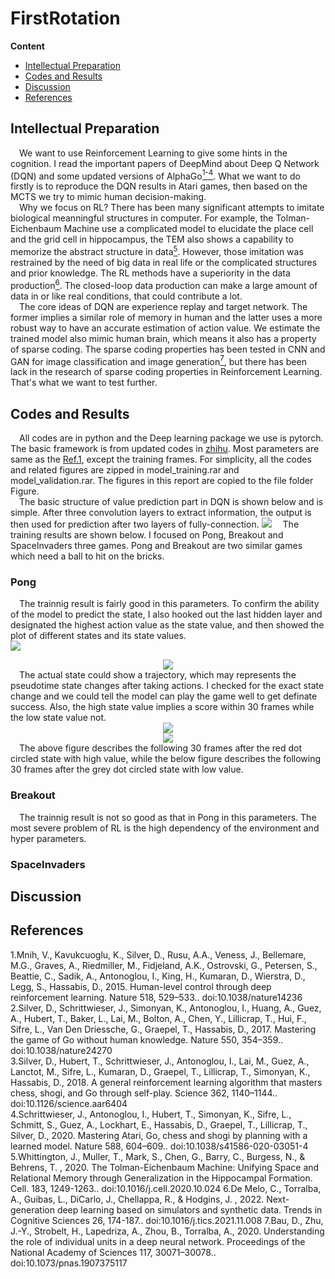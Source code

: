 # FirstRotation 
**Content**
- [Intellectual Preparation](#preparation)
- [Codes and Results](#results)
- [Discussion](#discussion)
- [References](#references)

<a id='preparation'></a>
## Intellectual Preparation
&ensp;&ensp;We want to use Reinforcement Learning to give some hints in the cognition. I read the important papers of DeepMind about Deep Q Network (DQN) and some updated versions of AlphaGo[<sup>1-4</sup>](#references1-4). What we want to do firstly is to reproduce the DQN results in Atari games, then based on the MCTS  we try to mimic human decision-making.  
&ensp;&ensp;Why we focus on RL? There has been many significant attempts to imitate biological meanningful structures in computer. For example, the Tolman-Eichenbaum Machine use a complicated model to elucidate the place cell and the grid cell in hippocampus, the TEM also shows a capability to memorize the abstract structure in data[<sup>5</sup>](#references5). However, those imitation was restrained by the need of big data in real life or the complicated structures and prior knowledge. The RL methods have a superiority in the data production[<sup>6</sup>](#references6). The closed-loop data production can make a large amount of data in or like real conditions, that could contribute a lot.  
&ensp;&ensp;The core ideas of DQN are experience replay and target network. The former implies a similar role of memory in human and the latter uses a more robust way to have an accurate estimation of action value. We estimate the trained model also mimic human brain, which means it also has a property of sparse coding. The sparse coding properties has been tested in CNN and GAN for image classification and image generation[<sup>7</sup>](#references7), but there has been lack in the research of sparse coding properties in Reinforcement Learning. That's what we want to test further.  
<a id='results'></a>
## Codes and Results
&ensp;&ensp;All codes are in python and the Deep learning package we use is pytorch. The basic framework is from updated codes in [zhihu](https://zhuanlan.zhihu.com/p/124593949). Most parameters are same as the [Ref.1](#references1-4), except the training frames. For simplicity, all the codes and related figures are zipped in model_training.rar and model_validation.rar. The figures in this report are copied to the file folder Figure.  
&ensp;&ensp;The basic structure of value prediction part in DQN is shown below and is simple. After three convolution layers to extract information, the output is then used for prediction after two layers of fully-connection. 
![](https://github.com/wublubd/FirstRotation/blob/main/Figures/model_structure.png?raw=true)
&ensp;&ensp;The training results are shown below. I focused on Pong, Breakout and SpaceInvaders three games. Pong and Breakout are two similar games which need a ball to hit on the bricks.  
### Pong
&ensp;&ensp;The trainnig result is fairly good in this parameters. To confirm the ability of the model to predict the state, I also hooked out the last hidden layer and designated the highest action value as the state value, and then showed the plot of different states and its state values.  
![](https://github.com/wublubd/FirstRotation/blob/main/Figures/pong/training_result.png?raw=true)  
<div align="center"><img src="https://github.com/wublubd/FirstRotation/blob/main/Figures/pong/state_profile_pong.png?raw=true"/></div>  
&ensp;&ensp;The actual state could show a trajectory, which may represents the pseudotime state changes after taking actions. I checked for the exact state change and we could tell the model can play the game well to get definate success. Also, the high state value implies a score within 30 frames while the low state value not.  
<div align="center"><img src="https://github.com/wublubd/FirstRotation/blob/main/Figures/pong/pong_high_value.gif?raw=true"/></div>  
<div align="center"><img src="https://github.com/wublubd/FirstRotation/blob/main/Figures/pong/pong_low_value.gif?raw=true"/></div>  
&ensp;&ensp;The above figure describes the following 30 frames after the red dot circled state with high value, while the below figure describes the following 30 frames after the grey dot circled state with low value.  

### Breakout
&ensp;&ensp;The trainnig result is not so good as that in Pong in this parameters. The most severe problem of RL is the high dependency of the environment and hyper parameters.  




### SpaceInvaders




<a id='discussion'></a>
## Discussion





<a id='references'></a>
## References
<a id='references1-4'></a>
1.Mnih, V., Kavukcuoglu, K., Silver, D., Rusu, A.A., Veness, J., Bellemare, M.G., Graves, A., Riedmiller, M., Fidjeland, A.K., Ostrovski, G., Petersen, S., Beattie, C., Sadik, A., Antonoglou, I., King, H., Kumaran, D., Wierstra, D., Legg, S., Hassabis, D., 2015. Human-level control through deep reinforcement learning. Nature 518, 529–533.. doi:10.1038/nature14236  
2.Silver, D., Schrittwieser, J., Simonyan, K., Antonoglou, I., Huang, A., Guez, A., Hubert, T., Baker, L., Lai, M., Bolton, A., Chen, Y., Lillicrap, T., Hui, F., Sifre, L., Van Den Driessche, G., Graepel, T., Hassabis, D., 2017. Mastering the game of Go without human knowledge. Nature 550, 354–359.. doi:10.1038/nature24270  
3.Silver, D., Hubert, T., Schrittwieser, J., Antonoglou, I., Lai, M., Guez, A., Lanctot, M., Sifre, L., Kumaran, D., Graepel, T., Lillicrap, T., Simonyan, K., Hassabis, D., 2018. A general reinforcement learning algorithm that masters chess, shogi, and Go through self-play. Science 362, 1140–1144.. doi:10.1126/science.aar6404  
4.Schrittwieser, J., Antonoglou, I., Hubert, T., Simonyan, K., Sifre, L., Schmitt, S., Guez, A., Lockhart, E., Hassabis, D., Graepel, T., Lillicrap, T., Silver, D., 2020. Mastering Atari, Go, chess and shogi by planning with a learned model. Nature 588, 604–609.. doi:10.1038/s41586-020-03051-4  
<a id='references5'></a>
5.Whittington, J., Muller, T., Mark, S., Chen, G., Barry, C., Burgess, N., & Behrens, T. , 2020. The Tolman-Eichenbaum Machine: Unifying Space and Relational Memory through Generalization in the Hippocampal Formation. Cell. 183, 1249-1263.. doi:10.1016/j.cell.2020.10.024
<a id='references6'></a>
6.De Melo, C., Torralba, A., Guibas, L., DiCarlo, J., Chellappa, R., & Hodgins, J. , 2022. Next-generation deep learning based on simulators and synthetic data. Trends in Cognitive Sciences 26, 174-187.. doi:10.1016/j.tics.2021.11.008
<a id='references7'></a>
7.Bau, D., Zhu, J.-Y., Strobelt, H., Lapedriza, A., Zhou, B., Torralba, A., 2020. Understanding the role of individual units in a deep neural network. Proceedings of the National Academy of Sciences 117, 30071–30078.. doi:10.1073/pnas.1907375117








